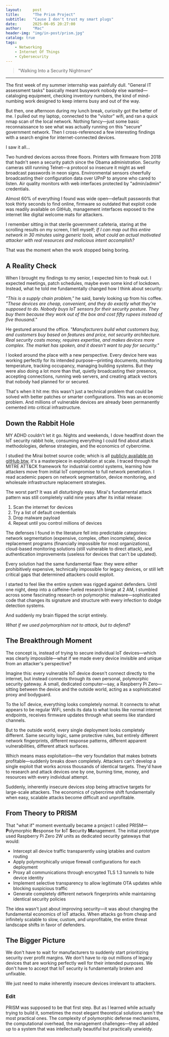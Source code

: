 ```yaml
---
layout:     post
title:      "The Prism Project"
subtitle:   "Cause I don't trust my smart plugs"
date:       2025-06-05 20:27:00
author:     "Mac"
header-img: "img/in-post/prism.jpg"
catalog: true
tags:
    - Networking
    - Internet Of Things
    - Cybersecurity
---
```


> "Walking Into a Security Nightmare"

---

The first week of my summer internship was painfully dull. "General IT assessment tasks" basically meant busywork nobody else wanted—cataloging equipment, checking inventory numbers, the kind of mind-numbing work designed to keep interns busy and out of the way.

But then, one afternoon during my lunch break, curiosity got the better of me. I pulled out my laptop, connected to the "visitor" wifi, and ran a quick nmap scan of the local network. Nothing fancy—just some basic reconnaissance to see what was actually running on this "secure" government network. Then I cross-referenced a few interesting findings with a search engine for internet-connected devices.

I saw it all...

Two hundred devices across three floors. Printers with firmware from 2018 that hadn't seen a security patch since the Obama administration. Security cameras still running Telnet—a protocol so insecure it might as well broadcast passwords in neon signs. Environmental sensors cheerfully broadcasting their configuration data over UPnP to anyone who cared to listen. Air quality monitors with web interfaces protected by "admin/admin" credentials.

Almost 60% of everything I found was wide open—default passwords that took thirty seconds to find online, firmware so outdated that exploit code was readily available on GitHub, management interfaces exposed to the internet like digital welcome mats for attackers.

I remember sitting in that sterile government cafeteria, staring at the scrolling results on my screen, I tell myself; *If I can map out this entire network in 30 minutes using generic tools, what could an actual motivated attacker with real resources and malicious intent accomplish?*

That was the moment when the work stopped being boring.

## **A Reality Check**

When I brought my findings to my senior, I expected him to freak out. I expected meetings, patch schedules, maybe even some kind of lockdown. Instead, what he told me fundamentally changed how I think about security:

*"This is a supply chain problem,"* he said, barely looking up from his coffee. *"These devices are cheap, convenient, and they do exactly what they're supposed to do. Nobody buys IoT sensors for their security posture. They buy them because they work out of the box and cost fifty rupees instead of five thousand."*

He gestured around the office. *"Manufacturers build what customers buy, and customers buy based on features and price, not security architecture. Real security costs money, requires expertise, and makes devices more complex. The market has spoken, and it doesn't want to pay for security."*

I looked around the place with a new perspective. Every device here was working perfectly for its intended purpose—printing documents, monitoring temperature, tracking occupancy, managing building systems. But they were also doing a lot more than that, quietly broadcasting their presence, accepting connections, running web servers, and creating attack vectors that nobody had planned for or secured.

That's when it hit me: this wasn't just a technical problem that could be solved with better patches or smarter configurations. This was an economic problem. And millions of vulnerable devices are already been permanently cemented into critical infrastructure.

## **Down the Rabbit Hole**

MY ADHD couldn't let it go. Nights and weekends, I dove headfirst down the IoT security rabbit hole, consuming everything I could find about attack methodologies, defense strategies, and the economics of cybercrime.

I studied the Mirai botnet source code; which is all [publicly available on gitHub btw](https://github.com/0x27/linux.mirai), it's a masterpiece in exploitation at scale. I traced through the MITRE ATT&CK framework for industrial control systems, learning how attackers move from initial IoT compromise to full network penetration. I read academic papers on network segmentation, device monitoring, and wholesale infrastructure replacement strategies.

The worst part? It was all disturbingly easy. Mirai's fundamental attack pattern was still completely valid nine years after its initial release:

1. Scan the internet for devices
2. Try a list of default credentials
3. Drop malware payload
4. Repeat until you control millions of devices

The defenses I found in the literature fell into predictable categories: network segmentation (expensive, complex, often incomplete), device replacement programs (financially impossible for most organizations), cloud-based monitoring solutions (still vulnerable to direct attack), and authentication improvements (useless for devices that can't be updated).

Every solution had the same fundamental flaw: they were either prohibitively expensive, technically impossible for legacy devices, or still left critical gaps that determined attackers could exploit.

I started to feel like the entire system was rigged against defenders. Until one night, deep into a caffeine-fueled research binge at 2 AM, I stumbled across some fascinating research on polymorphic malware—sophisticated code that changes its signature and structure with every infection to dodge detection systems.

And suddenly my brain flipped the script entirely.

*What if we used polymorphism not to attack, but to defend?*

## **The Breakthrough Moment**

The concept is, instead of trying to secure individual IoT devices—which was clearly impossible—what if we made every device invisible and unique from an attacker's perspective?

Imagine this: every vulnerable IoT device doesn't connect directly to the internet, but instead connects through its own personal, polymorphic security gateway. A small, dedicated computer—say, a Raspberry Pi Zero—sitting between the device and the outside world, acting as a sophisticated proxy and bodyguard.

To the IoT device, everything looks completely normal. It connects to what appears to be regular WiFi, sends its data to what looks like normal internet endpoints, receives firmware updates through what seems like standard channels.

But to the outside world, every single deployment looks completely different. Same security logic, same protective rules, but entirely different network fingerprints, different response patterns, different apparent vulnerabilities, different attack surfaces.

Which means mass exploitation—the very foundation that makes botnets profitable—suddenly breaks down completely. Attackers can't develop a single exploit that works across thousands of identical targets. They'd have to research and attack devices one by one, burning time, money, and resources with every individual attempt.

Suddenly, inherently insecure devices stop being attractive targets for large-scale attackers. The economics of cybercrime shift fundamentally when easy, scalable attacks become difficult and unprofitable.

## **From Theory to PRISM**

That "what if" moment eventually became a project I called PRISM—**P**olymorphic **R**esponse for **I**oT **S**ecurity **M**anagement. The initial prototype used Raspberry Pi Zero 2W units as dedicated security gateways that would:

- Intercept all device traffic transparently using iptables and custom routing
- Apply polymorphically unique firewall configurations for each deployment
- Proxy all communications through encrypted TLS 1.3 tunnels to hide device identity
- Implement selective transparency to allow legitimate OTA updates while blocking suspicious traffic
- Generate completely different network fingerprints while maintaining identical security policies

The idea wasn't just about improving security—it was about changing the fundamental economics of IoT attacks. When attacks go from cheap and infinitely scalable to slow, custom, and unprofitable, the entire threat landscape shifts in favor of defenders.

## **The Bigger Picture**
We don't have to wait for manufacturers to suddenly start prioritizing security over profit margins. We don't have to rip out millions of legacy devices that are working perfectly well for their intended purposes. We don't have to accept that IoT security is fundamentally broken and unfixable.

We just need to make inherently insecure devices irrelevant to attackers.

### **Edit**
PRISM was supposed to be that first step. But as I learned while actually trying to build it, sometimes the most elegant theoretical solutions aren't the most practical ones. The complexity of polymorphic defense mechanisms, the computational overhead, the management challenges—they all added up to a system that was intellectually beautiful but practically unwieldy.